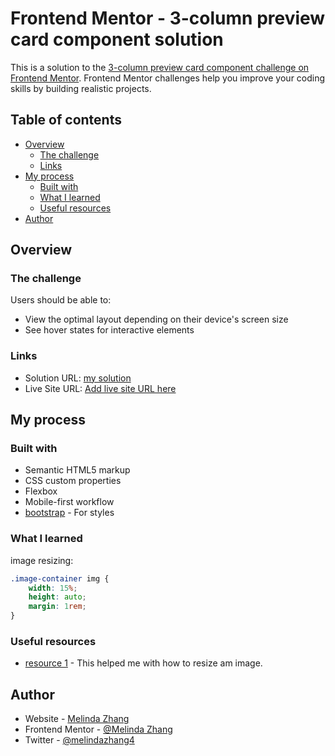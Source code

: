 # Frontend Mentor - 3-column preview card component solution

This is a solution to the [3-column preview card component challenge on Frontend Mentor](https://www.frontendmentor.io/challenges/3column-preview-card-component-pH92eAR2-). Frontend Mentor challenges help you improve your coding skills by building realistic projects. 

## Table of contents

- [Overview](#overview)
  - [The challenge](#the-challenge)
  - [Links](#links)
- [My process](#my-process)
  - [Built with](#built-with)
  - [What I learned](#what-i-learned)
  - [Useful resources](#useful-resources)
- [Author](#author)


## Overview

### The challenge

Users should be able to:

- View the optimal layout depending on their device's screen size
- See hover states for interactive elements

### Links

- Solution URL: [my solution](https://www.frontendmentor.io/challenges/3column-preview-card-component-pH92eAR2-/hub/responsive-card-component-4UbMS8UkA)
- Live Site URL: [Add live site URL here](https://loving-mahavira-a81c12.netlify.app/)

## My process

### Built with

- Semantic HTML5 markup
- CSS custom properties
- Flexbox
- Mobile-first workflow
- [bootstrap](hhttps://getbootstrap.com/docs/5.1/getting-started/download/) - For styles

### What I learned

image resizing:

```css
.image-container img {
    width: 15%;
    height: auto;
    margin: 1rem;
}
```

### Useful resources

- [resource 1](https://stackoverflow.com/questions/15685666/changing-image-sizes-proportionally-using-css) - This helped me with how to resize am image.


## Author

- Website - [Melinda Zhang](https://www.melinda-zhang.com)
- Frontend Mentor - [@Melinda Zhang](https://www.frontendmentor.io/profile/MelindaZhang2020)
- Twitter - [@melindazhang4](https://www.twitter.com/melindazhang4)
